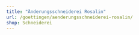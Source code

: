 ```yaml
---
title: "Änderungsschneiderei Rosalin"
url: /goettingen/aenderungsschneiderei-rosalin/
shop: Schneiderei
---
```

